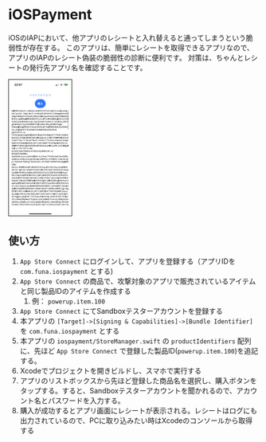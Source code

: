 # iOSPayment

iOSのIAPにおいて、他アプリのレシートと入れ替えると通ってしまうという脆弱性が存在する。
このアプリは、簡単にレシートを取得できるアプリなので、アプリのIAPのレシート偽装の脆弱性の診断に便利です。
対策は、ちゃんとレシートの発行先アプリ名を確認することです。

<img src="screenshot/screenshot.png" width="25%" border="1" />

## 使い方

1. `App Store Connect` にログインして、アプリを登録する（アプリIDを `com.funa.iospayment` とする)
2. `App Store Connect` の商品で、攻撃対象のアプリで販売されているアイテムと同じ製品IDのアイテムを作成する
    1. 例： `powerup.item.100`
3. `App Store Connect` にてSandboxテスターアカウントを登録する 
4. 本アプリの `[Target]->[Signing & Capabilities]->[Bundle Identifier]` を `com.funa.iospayment` とする
5. 本アプリの `iospayment/StoreManager.swift` の `productIdentifiers` 配列に、先ほど `App Store Connect` で登録した製品ID(`powerup.item.100`)を追記する。
6. Xcodeでプロジェクトを開きビルドし、スマホで実行する
7. アプリのリストボックスから先ほど登録した商品名を選択し、購入ボタンをタップする。すると、Sandboxテスターアカウントを聞かれるので、アカウント名とパスワードを入力する。
8. 購入が成功するとアプリ画面にレシートが表示される。レシートはログにも出力されているので、PCに取り込みたい時はXcodeのコンソールから取得する

